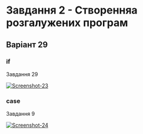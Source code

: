 # Завдання 2 - Створенняа розгалужених програм

## Варіант 29
### if
Завдання 29

<a href="https://ibb.co/PMxGqZg"><img src="https://i.ibb.co/DY4f0DQ/Screenshot-23.png" alt="Screenshot-23" border="0"></a>
### case
Завдання 9

<a href="https://ibb.co/Xs4731p"><img src="https://i.ibb.co/589rnmv/Screenshot-24.png" alt="Screenshot-24" border="0"></a>
